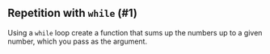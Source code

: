 ## Repetition with `while` (#1)

Using a `while` loop create a function that sums up the numbers up to a given
number, which you pass as the argument.
